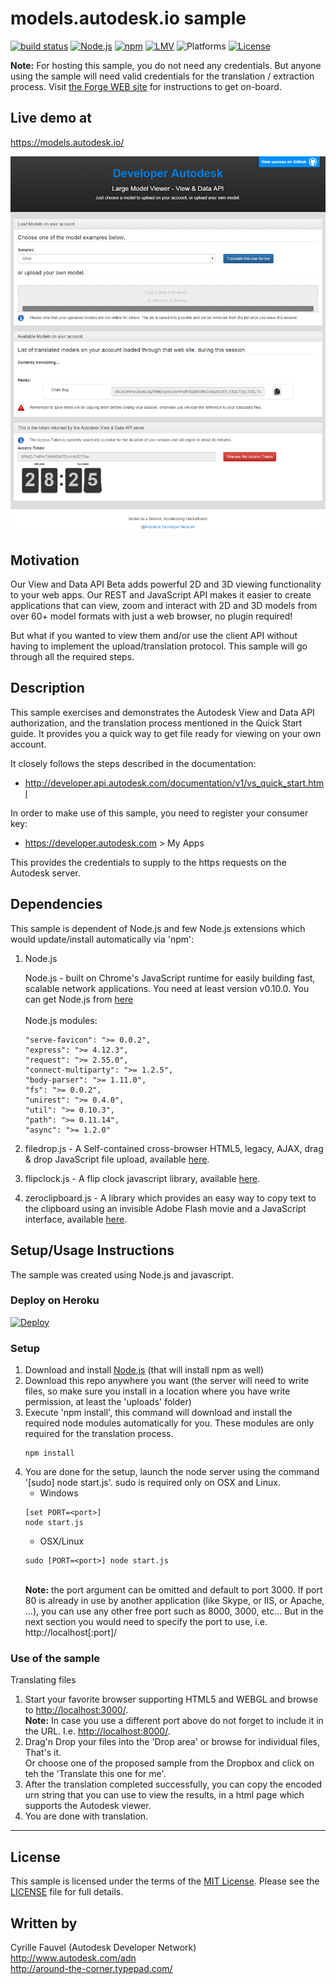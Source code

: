 # models.autodesk.io sample

[![build status](https://api.travis-ci.org/cyrillef/workflow-node.js-host-view.and.data.api.png)](https://travis-ci.org/cyrillef/models.autodesk.io)
[![Node.js](https://img.shields.io/badge/Node.js-4.1.1-blue.svg)](https://nodejs.org/)
[![npm](https://img.shields.io/badge/npm-2.15.5-blue.svg)](https://www.npmjs.com/)
[![LMV](https://img.shields.io/badge/View%20%26%20Data%20API-v2.5-green.svg)](http://developer-autodesk.github.io/)
![Platforms](https://img.shields.io/badge/platform-windows%20%7C%20osx%20%7C%20linux-lightgray.svg)
[![License](http://img.shields.io/:license-mit-blue.svg)](http://opensource.org/licenses/MIT)


<b>Note:</b> For hosting this sample, you do not need any credentials. But anyone using the sample will need
valid credentials for the translation / extraction process. Visit [the Forge WEB site](https://developer.autodesk.com) for
instructions to get on-board.


## Live demo at
https://models.autodesk.io/

[![](www/images/app.png)](https://models.autodesk.io/)


## Motivation

Our View and Data API Beta adds powerful 2D and 3D viewing functionality to your web apps.
Our REST and JavaScript API makes it easier to create applications that can view, zoom and interact with 2D and
3D models from over 60+ model formats with just a web browser, no plugin required!

But what if you wanted to view them and/or use the client API without having to implement the upload/translation protocol.
This sample will go through all the required steps.


## Description

This sample exercises and demonstrates the Autodesk View and Data API authorization, and the translation process
mentioned in the Quick Start guide. It provides you a quick way to get file ready for viewing on your own account.

It closely follows the steps described in the documentation:

* http://developer.api.autodesk.com/documentation/v1/vs_quick_start.html

In order to make use of this sample, you need to register your consumer key:

* https://developer.autodesk.com > My Apps

This provides the credentials to supply to the https requests on the Autodesk server.


## Dependencies

This sample is dependent of Node.js and few Node.js extensions which would update/install automatically via 'npm':

1. Node.js

    Node.js - built on Chrome's JavaScript runtime for easily building fast, scalable network applications.
	You need at least version v0.10.0. You can get Node.js from [here](http://nodejs.org/)<br /><br />
	Node.js modules:
	```
    "serve-favicon": ">= 0.0.2",
    "express": ">= 4.12.3",
    "request": ">= 2.55.0",
    "connect-multiparty": ">= 1.2.5",
    "body-parser": ">= 1.11.0",
    "fs": ">= 0.0.2",
    "unirest": ">= 0.4.0",
    "util": ">= 0.10.3",
    "path": ">= 0.11.14",
    "async": ">= 1.2.0"
	```
		
2. filedrop.js - A Self-contained cross-browser HTML5, legacy, AJAX, drag & drop JavaScript file upload, available [here](http://filedropjs.org/).

3. flipclock.js - A flip clock javascript library, available [here](http://flipclockjs.com/).

4. zeroclipboard.js - A library which provides an easy way to copy text to the clipboard using an invisible Adobe Flash movie and a JavaScript interface,
   available [here](http://zeroclipboard.org/).


## Setup/Usage Instructions

The sample was created using Node.js and javascript.

### Deploy on Heroku

[![Deploy](https://www.herokucdn.com/deploy/button.svg)](https://heroku.com/deploy)

### Setup
1. Download and install [Node.js](http://nodejs.org/) (that will install npm as well)
2. Download this repo anywhere you want (the server will need to write files, so make sure you install in
   a location where you have write permission, at least the 'uploads' folder)
3. Execute 'npm install', this command will download and install the required node modules automatically for you.
   These modules are only required for the translation process.<br />
   ```
   npm install
   ```
4. You are done for the setup, launch the node server using the command '[sudo] node start.js'.
   sudo is required only on OSX and Linux.<br />
   * Windows<br />
   ```
   [set PORT=<port>]
   node start.js
   ```
   * OSX/Linux<br />
   ```
   sudo [PORT=<port>] node start.js
   ```
   <br />
   <b>Note:</b> the port argument can be omitted and default to port 3000. If port 80 is already in use by another
   application (like Skype, or IIS, or Apache, ...), you can use any other free port such as 8000, 3000, etc...
   But in the next section you would need to specify the port to use, i.e. http://localhost[:port]/

### Use of the sample

Translating files

1. Start your favorite browser supporting HTML5 and WEBGL and browse to [http://localhost:3000/](http://localhost:3000/).<br />
   <b>Note:</b> In case you use a different port above do not forget to include it in the URL. I.e.
   [http://localhost:8000/](http://localhost:8000/).
2. Drag'n Drop your files into the 'Drop area' or browse for individual files, That's it.<br />
   Or choose one of the proposed sample from the Dropbox and click on teh the 'Translate this one for me'.
3. After the translation completed successfully, you can copy the encoded urn string that you can use to view the
   results, in a html page which supports the Autodesk viewer.
4. You are done with translation.


--------

## License

This sample is licensed under the terms of the [MIT License](http://opensource.org/licenses/MIT). Please see the [LICENSE](LICENSE) file for full details.


## Written by

Cyrille Fauvel (Autodesk Developer Network)<br />
http://www.autodesk.com/adn<br />
http://around-the-corner.typepad.com/<br />

